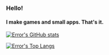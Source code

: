 ### Hello!
#### I make games and small apps. That's it.

[![Error's GitHub stats](https://github-readme-stats.vercel.app/api?username=error-in-code&theme=onedark)](https://github.com/anuraghazra/github-readme-stats)

[![Error's Top Langs](https://github-readme-stats.vercel.app/api/top-langs/?username=error-in-code&theme=onedark&hide=batchfile,powershell&layout=compact)](https://github.com/anuraghazra/github-readme-stats)
